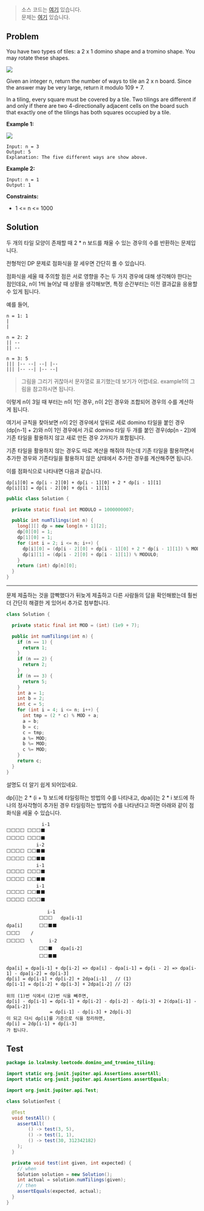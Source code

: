 > 소스 코드는 [여기](https://github.com/lcalmsky/leetcode/blob/master/src/main/java/io/lcalmsky/leetcode/domino_and_tromino_tiling/Solution.java) 있습니다.  
> 문제는 [여기](https://leetcode.com/problems/domino-and-tromino-tiling/) 있습니다.

## Problem

You have two types of tiles: a 2 x 1 domino shape and a tromino shape. You may rotate these shapes.

![](https://assets.leetcode.com/uploads/2021/07/15/lc-domino.jpg)

Given an integer n, return the number of ways to tile an 2 x n board. Since the answer may be very large, return it modulo 109 + 7.

In a tiling, every square must be covered by a tile. Two tilings are different if and only if there are two 4-directionally adjacent cells on the board such that exactly one of the tilings has both squares occupied by a tile.

**Example 1:**

![](https://assets.leetcode.com/uploads/2021/07/15/lc-domino1.jpg)

```text
Input: n = 3
Output: 5
Explanation: The five different ways are show above.
```

**Example 2:**

```text
Input: n = 1
Output: 1
```

**Constraints:**

* 1 <= n <= 1000

## Solution

두 개의 타일 모양이 존재할 때 2 * n 보드를 채울 수 있는 경우의 수를 반환하는 문제입니다.

전형적인 DP 문제로 점화식을 잘 세우면 간단히 풀 수 있습니다.

점화식을 세울 때 주의할 점은 서로 영향을 주는 두 가지 경우에 대해 생각해야 한다는 점인데요, n이 1씩 늘어날 때 상황을 생각해보면, 특정 순간부터는 이전 결과값을 응용할 수 있게 됩니다.

예를 들어,

```text
n = 1: 1
|
|
```

```text
n = 2: 2
|| --
|| --
```

```text
n = 3: 5
||| |-- --| --| |--
||| |-- --| |-- --|
```

> 그림을 그리기 귀찮아서 문자열로 표기했는데 보기가 어렵네요. example1의 그림을 참고하시면 됩니다.

이렇게 n이 3일 때 부터는 n이 1인 경우, n이 2인 경우와 조합되어 경우의 수를 계산하게 됩니다.

여기서 규칙을 찾아보면 n이 2인 경우에서 앞뒤로 세로 domino 타일을 붙인 경우(dp[n-1] + 2)와 n이 1인 경우에서 가로 domino 타일 두 개를 붙인 경우(dp[n - 2])에 기존 타일을 활용하지 않고 새로 만든 경우 2가지가 포함됩니다.

기존 타일을 활용하지 않는 경우도 따로 계산을 해줘야 하는데 기존 타일을 활용하면서 추가한 경우와 기존타일을 활용하지 않은 상태에서 추가한 경우를 계산해주면 됩니다.

이를 점화식으로 나타내면 다음과 같습니다.

```text
dp[i][0] = dp[i - 2][0] + dp[i - 1][0] + 2 * dp[i - 1][1]
dp[i][1] = dp[i - 2][0] + dp[i - 1][1]
```

```java
public class Solution {

  private static final int MODULO = 1000000007;

  public int numTilings(int n) {
    long[][] dp = new long[n + 1][2];
    dp[0][0] = 1;
    dp[1][0] = 1;
    for (int i = 2; i <= n; i++) {
      dp[i][0] = (dp[i - 2][0] + dp[i - 1][0] + 2 * dp[i - 1][1]) % MODULO;
      dp[i][1] = (dp[i - 2][0] + dp[i - 1][1]) % MODULO;
    }
    return (int) dp[n][0];
  }
}
```

---

문제 제출하는 것을 깜빡했다가 뒤늦게 제출하고 다른 사람들의 답을 확인해봤는데 훨씬 더 간단히 해결한 게 있어서 추가로 첨부합니다.

```java
class Solution {

  private static final int MOD = (int) (1e9 + 7);

  public int numTilings(int n) {
    if (n == 1) {
      return 1;
    }
    if (n == 2) {
      return 2;
    }
    if (n == 3) {
      return 5;
    }
    int a = 1;
    int b = 2;
    int c = 5;
    for (int i = 4; i <= n; i++) {
      int tmp = (2 * c) % MOD + a;
      a = b;
      b = c;
      c = tmp;
      a %= MOD;
      b %= MOD;
      c %= MOD;
    }
    return c;
  }
}
```

설명도 더 알기 쉽게 되어있네요.

dp[i]는 2 * (i + 1) 보드에 타일링하는 방법의 수를 나타내고, dpa[i]는 2 * i 보드에 하나의 정사각형이 추가된 경우 타일링하는 방법의 수를 나타낸다고 하면 아래와 같이 점화식을 세울 수 있습니다.

```text
             i-1
⬜⬜⬜⬜ ⬜⬜⬜⬛
⬜⬜⬜⬜ ⬜⬜⬜⬛
           i-2
⬜⬜⬜⬜ ⬜⬜⬛⬛
⬜⬜⬜⬜ ⬜⬜⬛⬛
           i-1
⬜⬜⬜⬜ ⬜⬜⬜⬛
⬜⬜⬜⬜ ⬜⬜⬛⬛
           i-1
⬜⬜⬜⬜ ⬜⬜⬛⬛
⬜⬜⬜⬜ ⬜⬜⬜⬛
```

```text
               i-1
            ⬜⬜⬜   dpa[i-1]
dpa[i]      ⬜⬜⬛⬛
⬜⬜⬜    /
⬜⬜⬜⬜  \      i-2
            ⬜⬜⬛   dpa[i-2]
            ⬜⬜⬛⬛
```

```text
dpa[i] = dpa[i-1] + dp[i-2] => dpa[i] - dpa[i-1] = dp[i - 2] => dpa[i-1] - dpa[i-2] = dp[i-3]
dp[i] = dp[i-1] + dp[i-2] + 2dpa[i-1]   // (1)
dp[i-1] = dp[i-2] + dp[i-3] + 2dpa[i-2] // (2)

위의 (1)번 식에서 (2)번 식을 빼주면,
dp[i] - dp[i-1] = dp[i-1] + dp[i-2] - dp[i-2] - dp[i-3] + 2(dpa[i-1] - dpa[i-2])
                = dp[i-1] - dp[i-3] + 2dp[i-3]
이 되고 다시 dp[i]를 기준으로 식을 정리하면,
dp[i] = 2dp[i-1] + dp[i-3]
가 됩니다.
```

## Test

```java
package io.lcalmsky.leetcode.domino_and_tromino_tiling;

import static org.junit.jupiter.api.Assertions.assertAll;
import static org.junit.jupiter.api.Assertions.assertEquals;

import org.junit.jupiter.api.Test;

class SolutionTest {

  @Test
  void testAll() {
    assertAll(
        () -> test(3, 5),
        () -> test(1, 1),
        () -> test(30, 312342182)
    );
  }

  private void test(int given, int expected) {
    // when
    Solution solution = new Solution();
    int actual = solution.numTilings(given);
    // then
    assertEquals(expected, actual);
  }
}
```
